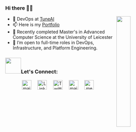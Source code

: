 ### Hi there 🙋‍♀️

<img src="https://media.giphy.com/media/GQty4dYXeVkOeMzqVx/giphy.gif?cid=ecf05e475g2z8q8bjkmkmgk8w7gsn48y11spe6eeu496jl7a&ep=v1_gifs_search&rid=giphy.gif&ct=g" align="right"  width="30%"/>

- 🌱 DevOps at [TuneAI](https://tunehq.ai/)
- 📫 Here is my [Portfolio](https://vinuja.tech)
- 🔭 Recently completed Master's in Advanced Computer Science at the University of Leicester 
- 👯 I’m open to full-time roles in DevOps, Infrastructure, and Platform Engineering.



### <img src="https://raw.githubusercontent.com/alexnaiman/alexnaiman/master/resources/Confused_Dog.gif" width="50px" />Let's Connect:
<p align="center">
  <a href="mailto:vinujakhatode@gmail.com"><img src="https://www.vectorlogo.zone/logos/gmail/gmail-icon.svg" width="30px" alt="mail"></a> &nbsp; &nbsp;
  <a href="https://www.linkedin.com/in/vinujakhatode/"><img src="https://www.vectorlogo.zone/logos/linkedin/linkedin-icon.svg" width="30px" alt="LinkedIn"></a> &nbsp; &nbsp;
  <a href="https://twitter.com/vinujakhatode"><img src="https://img.freepik.com/free-vector/new-2023-twitter-logo-x-icon-design_1017-45418.jpg?w=1380&t=st=1706662953~exp=1706663553~hmac=26298797797fbf7438ed16b8ac44240fde1638e319662489516d1f52f07e972e" width="30px" alt="Twitter"></a> &nbsp; &nbsp;
  <a href="https://github.com/Vinujaaa"><img src="https://www.vectorlogo.zone/logos/github/github-icon.svg" width="30px" alt="mail"></a> &nbsp; &nbsp;
  <a href="https://medium.com/@vinujakhatode"><img src="https://www.vectorlogo.zone/logos/medium/medium-tile.svg" width="30px" alt="medium"></a> &nbsp; &nbsp;
</p>


<!--
"https://raw.githubusercontent.com/alexnaiman/alexnaiman/master/resources/cool_duck.gif"
https://media.giphy.com/media/GQty4dYXeVkOeMzqVx/giphy.gif?cid=ecf05e475g2z8q8bjkmkmgk8w7gsn48y11spe6eeu496jl7a&ep=v1_gifs_search&rid=giphy.gif&ct=g
https://media.giphy.com/media/HzPtbOKyBoBFsK4hyc/giphy.gif?cid=790b761140jrsvleh7kmg1zlrdjmrovqrzqzby29i78u31ha&ep=v1_gifs_search&rid=giphy.gif&ct=g
https://media.giphy.com/media/umYMU8G2ixG5mJBDo5/giphy.gif?cid=790b761140jrsvleh7kmg1zlrdjmrovqrzqzby29i78u31ha&ep=v1_gifs_search&rid=giphy.gif&ct=g
**Vinujaaa/Vinujaaa** is a ✨ _special_ ✨ repository because its `README.md` (this file) appears on your GitHub profile.

Here are some ideas to get you started:

- 🔭 I’m currently working on ...
- 🌱 I’m currently learning ...
- 👯 I’m looking to collaborate on ...
- 🤔 I’m looking for help with ...
- 💬 Ask me about ...
- 📫 How to reach me: ...
- 😄 Pronouns: ...
- ⚡ Fun fact: ...
-->
